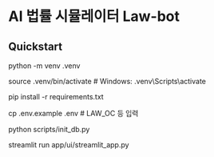 # AI 법률 시뮬레이터 Law-bot
## Quickstart
python -m venv .venv

source .venv/bin/activate  # Windows: .venv\Scripts\activate

pip install -r requirements.txt

cp .env.example .env  # LAW_OC 등 입력

python scripts/init_db.py

streamlit run app/ui/streamlit_app.py
